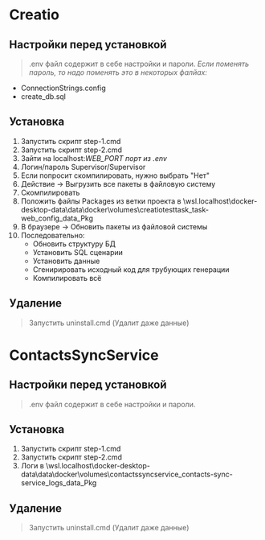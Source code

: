 # Creatio
## Настройки перед установкой
> .env файл содержит в себе настройки и пароли. 
*Если поменять пароль, то надо поменять это в некоторых фалйах:*
- ConnectionStrings.config
- create_db.sql
## Установка
1. Запустить скрипт step-1.cmd
2. Запустить скрипт step-2.cmd
3. Зайти на localhost:*WEB_PORT порт из .env*
4. Логин/пароль Supervisor/Supervisor
5. Если попросит скомпилировать, нужно выбрать "Нет"
6. Действие -> Выгрузить все пакеты в файловую систему
7. Скомпилировать
8. Положить файлы Packages из ветки проекта в \\wsl.localhost\docker-desktop-data\data\docker\volumes\creatiotesttask_task-web_config\_data\_Pkg
9. В браузере -> Обновить пакеты из файловой системы
10. Последовательно:
    - Обновить структуру БД
    - Установить SQL сценарии
    - Установить данные
    - Сгенирировать исходный код для трубующих генерации
    - Компилировать всё
## Удаление
> Запустить uninstall.cmd (Удалит даже данные) 

# ContactsSyncService
## Настройки перед установкой
> .env файл содержит в себе настройки и пароли. 
## Установка
1. Запустить скрипт step-1.cmd
2. Запустить скрипт step-2.cmd
3. Логи в \\wsl.localhost\docker-desktop-data\data\docker\volumes\contactssyncservice_contacts-sync-service_logs\_data\_Pkg
## Удаление
> Запустить uninstall.cmd (Удалит даже данные) 
